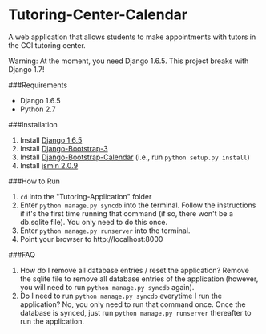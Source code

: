 Tutoring-Center-Calendar
========================

A web application that allows students to make appointments with tutors in the CCI tutoring center.

Warning: At the moment, you need Django 1.6.5. This project breaks with Django 1.7!

###Requirements
*   Django 1.6.5
*   Python 2.7


###Installation
1. Install [Django 1.6.5](https://www.djangoproject.com/)
2. Install [Django-Bootstrap-3](https://github.com/dyve/django-bootstrap3)
3. Install [Django-Bootstrap-Calendar](https://github.com/sandlbn/django-bootstrap-calendar) (i.e., run `python setup.py install`)
4. Install [jsmin 2.0.9](https://pypi.python.org/pypi/jsmin)

###How to Run
1. `cd` into the "Tutoring-Application" folder
2. Enter `python manage.py syncdb` into the terminal. Follow the instructions if it's the first time running that command (if so, there won't be a db.sqlite file). You only need to do this once.
3. Enter `python manage.py runserver` into the terminal.
4. Point your browser to http://localhost:8000


###FAQ
1. How do I remove all database entries / reset the application?
Remove the sqlite file to remove all database entries of the application (however, you will need to run `python manage.py syncdb` again).
2. Do I need to run `python manage.py syncdb` everytime I run the application?
No, you only need to run that command once. Once the database is synced, just run `python manage.py runserver` thereafter to run the application.

